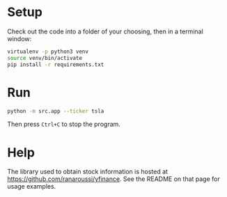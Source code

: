 # Setup

Check out the code into a folder of your choosing, then in a terminal window:

```bash
virtualenv -p python3 venv
source venv/bin/activate
pip install -r requirements.txt
```

# Run

```bash
python -m src.app --ticker tsla
```

Then press `Ctrl+C` to stop the program.

# Help

The library used to obtain stock information is hosted at https://github.com/ranaroussi/yfinance. See the README on that page for usage examples.
